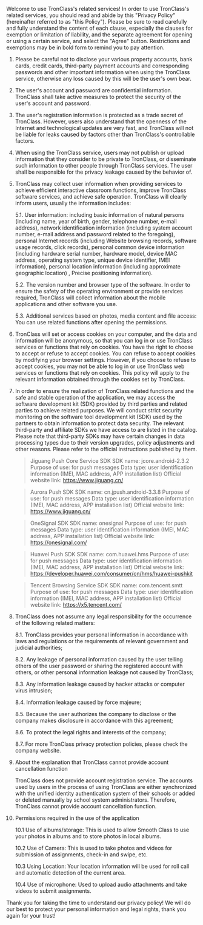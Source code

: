 Welcome to use TronClass's related services! In order to use TronClass's related services, you should read and abide by this "Privacy Policy" (hereinafter referred to as "this Policy"). Please be sure to read carefully and fully understand the content of each clause, especially the clauses for exemption or limitation of liability, and the separate agreement for opening or using a certain service, and select the "Agree" button. Restrictions and exemptions may be in bold form to remind you to pay attention.

1. Please be careful not to disclose your various property accounts, bank cards, credit cards, third-party payment accounts and corresponding passwords and other important information when using the TronClass service, otherwise any loss caused by this will be the user's own bear.

2. The user's account and password are confidential information. TronClass shall take active measures to protect the security of the user's account and password.

3. The user's registration information is protected as a trade secret of TronClass. However, users also understand that the openness of the Internet and technological updates are very fast, and TronClass will not be liable for leaks caused by factors other than TronClass's controllable factors.

4. When using the TronClass service, users may not publish or upload information that they consider to be private to TronClass, or disseminate such information to other people through TronClass services. The user shall be responsible for the privacy leakage caused by the behavior of.

5. TronClass may collect user information when providing services to achieve efficient interactive classroom functions, improve TronClass software services, and achieve safe operation. TronClass will clearly inform users, usually the information includes:

    5.1. User information: including basic information of natural persons (including name, year of birth, gender, telephone number, e-mail address), network identification information (including system account number, e-mail address and password related to the foregoing), personal Internet records (including Website browsing records, software usage records, click records), personal common device information (including hardware serial number, hardware model, device MAC address, operating system type, unique device identifier, IMEI information), personal location information (including approximate geographic location) , Precise positioning information).

    5.2. The version number and browser type of the software. In order to ensure the safety of the operating environment or provide services required, TronClass will collect information about the mobile applications and other software you use.

    5.3. Additional services based on photos, media content and file access: You can use related functions after opening the permissions.

6. TronClass will set or access cookies on your computer, and the data and information will be anonymous, so that you can log in or use TronClass services or functions that rely on cookies. You have the right to choose to accept or refuse to accept cookies. You can refuse to accept cookies by modifying your browser settings. However, if you choose to refuse to accept cookies, you may not be able to log in or use TronClass web services or functions that rely on cookies. This policy will apply to the relevant information obtained through the cookies set by TronClass.

7. In order to ensure the realization of TronClass related functions and the safe and stable operation of the application, we may access the software development kit (SDK) provided by third parties and related parties to achieve related purposes. We will conduct strict security monitoring on the software tool development kit (SDK) used by the partners to obtain information to protect data security. The relevant third-party and affiliate SDKs we have access to are listed in the catalog. Please note that third-party SDKs may have certain changes in data processing types due to their version upgrades, policy adjustments and other reasons. Please refer to the official instructions published by them.

    > Jiguang Push Core Service SDK
    > SDK name: jcore.android-2.3.2
    > Purpose of use: for push messages
    > Data type: user identification information (IMEI, MAC address, APP installation list)
    > Official website link: https://www.jiguang.cn/

    > Aurora Push SDK
    > SDK name: cn.jpush.android-3.3.8
    > Purpose of use: for push messages
    > Data type: user identification information (IMEI, MAC address, APP installation list)
    > Official website link: https://www.jiguang.cn/
    
    > OneSignal SDK
    > SDK name: onesignal
    > Purpose of use: for push messages
    > Data type: user identification information (IMEI, MAC address, APP installation list)
    > Official website link: https://onesignal.com/

    > Huawei Push SDK
    > SDK name: com.huawei.hms
    > Purpose of use: for push messages
    > Data type: user identification information (IMEI, MAC address, APP installation list)
    > Official website link: https://developer.huawei.com/consumer/cn/hms/huawei-pushkit

    > Tencent Browsing Service SDK
    > SDK name: com.tencent.smtt
    > Purpose of use: for push messages
    > Data type: user identification information (IMEI, MAC address, APP installation list)
    > Official website link: https://x5.tencent.com/


8. TronClass does not assume any legal responsibility for the occurrence of the following related matters:

    8.1. TronClass provides your personal information in accordance with laws and regulations or the requirements of relevant government and judicial authorities;

    8.2. Any leakage of personal information caused by the user telling others of the user password or sharing the registered account with others, or other personal information leakage not caused by TronClass;

    8.3. Any information leakage caused by hacker attacks or computer virus intrusion;

    8.4. Information leakage caused by force majeure;

    8.5. Because the user authorizes the company to disclose or the company makes disclosure in accordance with this agreement;

    8.6. To protect the legal rights and interests of the company;

    8.7. For more TronClass privacy protection policies, please check the company website.

9. About the explanation that TronClass cannot provide account cancellation function

    TronClass does not provide account registration service. The accounts used by users in the process of using TronClass are either synchronized with the unified identity authentication system of their schools or added or deleted manually by school system administrators. Therefore, TronClass cannot provide account cancellation function.

10. Permissions required in the use of the application

    10.1 Use of albums/storage: This is used to allow Smooth Class to use your photos in albums and to store photos in local albums.

    10.2 Use of Camera: This is used to take photos and videos for submission of assignments, check-in and swipe, etc.

    10.3 Using Location: Your location information will be used for roll call and automatic detection of the current area.

    10.4 Use of microphone: Used to upload audio attachments and take videos to submit assignments.

Thank you for taking the time to understand our privacy policy! We will do our best to protect your personal information and legal rights, thank you again for your trust!